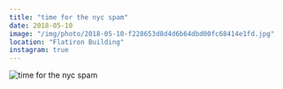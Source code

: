 ```yaml
---
title: "time for the nyc spam"
date: 2018-05-10
image: "/img/photo/2018-05-10-f228653d8d4d6b64dbd00fc68414e1fd.jpg"
location: "Flatiron Building"
instagram: true
---
```


![time for the nyc spam](/img/photo/2018-05-10-f228653d8d4d6b64dbd00fc68414e1fd.jpg)
